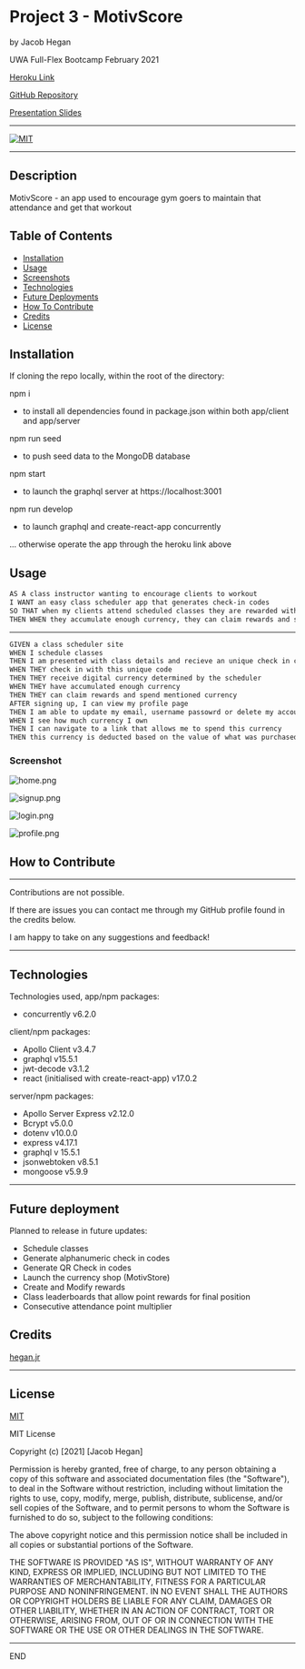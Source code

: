 # Project 3 - MotivScore

by Jacob Hegan

UWA Full-Flex Bootcamp February 2021

[Heroku Link](https://p3-motivscore.herokuapp.com/)

[GitHub Repository](https://github.com/heganjr/motivescore-p3)

[Presentation Slides](https://www.canva.com/design/DAEnPY9icow/Xg2L_cdYvPB8W0h2kIgQaA/edit)

---

[![MIT](https://img.shields.io/badge/licence-MIT-brightgreen)](https://choosealicense.com/licenses/mit/)

---

## Description

MotivScore - an app used to encourage gym goers to maintain that attendance and get that workout

## Table of Contents

- [Installation](#installation)
- [Usage](#usage)
- [Screenshots](#screenshot)
- [Technologies](#technologies)
- [Future Deployments](#future-deployments)
- [How To Contribute](#how-to-contribute)
- [Credits](#credits)
- [License](#license)

## Installation

If cloning the repo locally, within the root of the directory:

npm i

- to install all dependencies found in package.json within both app/client and app/server

npm run seed

- to push seed data to the MongoDB database

npm start

- to launch the graphql server at https://localhost:3001

npm run develop

- to launch graphql and create-react-app concurrently

... otherwise operate the app through the heroku link above

## Usage

```md
AS A class instructor wanting to encourage clients to workout
I WANT an easy class scheduler app that generates check-in codes
SO THAT when my clients attend scheduled classes they are rewarded with digital currency
THEN WHEN they accumulate enough currency, they can claim rewards and spend that currency.
```

---

```md
GIVEN a class scheduler site
WHEN I schedule classes
THEN I am presented with class details and recieve an unique check in code
WHEN THEY check in with this unique code
THEN THEY receive digital currency determined by the scheduler
WHEN THEY have accumulated enough currency
THEN THEY can claim rewards and spend mentioned currency
AFTER signing up, I can view my profile page
THEN I am able to update my email, username passowrd or delete my account
WHEN I see how much currency I own
THEN I can navigate to a link that allows me to spend this currency
THEN this currency is deducted based on the value of what was purchased.
```

### Screenshot

![home.png](./readme-images/home.png)

![signup.png](./readme-images/signup.png)

![login.png](./readme-images/login.png)

![profile.png](./readme-images/profile.png)

## How to Contribute

---

Contributions are not possible.

If there are issues you can contact me through my GitHub profile found in the credits below.

I am happy to take on any suggestions and feedback!

---

## Technologies 

Technologies used, app/npm packages:
- concurrently v6.2.0

client/npm packages:
- Apollo Client v3.4.7
- graphql v15.5.1
- jwt-decode v3.1.2
- react (initialised with create-react-app) v17.0.2

server/npm packages:
- Apollo Server Express v2.12.0
- Bcrypt v5.0.0
- dotenv v10.0.0
- express v4.17.1
- graphql v 15.5.1
- jsonwebtoken v8.5.1
- mongoose v5.9.9

---

## Future deployment
Planned to release in future updates:
- Schedule classes
- Generate alphanumeric check in codes
- Generate QR Check in codes
- Launch the currency shop (MotivStore)
- Create and Modify rewards
- Class leaderboards that allow point rewards for final position
- Consecutive attendance point multiplier


## Credits

[hegan.jr](https://github.com/heganjr)

---

## License

[MIT](https://choosealicense.com/licenses/mit/)

MIT License

Copyright (c) [2021] [Jacob Hegan]

Permission is hereby granted, free of charge, to any person obtaining a copy
of this software and associated documentation files (the "Software"), to deal
in the Software without restriction, including without limitation the rights
to use, copy, modify, merge, publish, distribute, sublicense, and/or sell
copies of the Software, and to permit persons to whom the Software is
furnished to do so, subject to the following conditions:

The above copyright notice and this permission notice shall be included in all
copies or substantial portions of the Software.

THE SOFTWARE IS PROVIDED "AS IS", WITHOUT WARRANTY OF ANY KIND, EXPRESS OR
IMPLIED, INCLUDING BUT NOT LIMITED TO THE WARRANTIES OF MERCHANTABILITY,
FITNESS FOR A PARTICULAR PURPOSE AND NONINFRINGEMENT. IN NO EVENT SHALL THE
AUTHORS OR COPYRIGHT HOLDERS BE LIABLE FOR ANY CLAIM, DAMAGES OR OTHER
LIABILITY, WHETHER IN AN ACTION OF CONTRACT, TORT OR OTHERWISE, ARISING FROM,
OUT OF OR IN CONNECTION WITH THE SOFTWARE OR THE USE OR OTHER DEALINGS IN THE
SOFTWARE.

---

END
